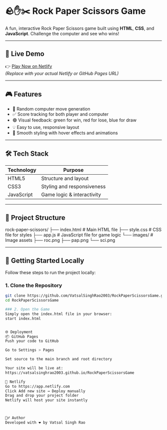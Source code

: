 # 🪨✋✂️ Rock Paper Scissors Game

A fun, interactive Rock Paper Scissors game built using **HTML**, **CSS**, and **JavaScript**. Challenge the computer and see who wins!

---

## 🔗 Live Demo

👉 [Play Now on Netlify](https://your-netlify-site.netlify.app)  
*(Replace with your actual Netlify or GitHub Pages URL)*

---

## 🎮 Features

- 🎲 Random computer move generation  
- ✅ Score tracking for both player and computer  
- 🟢 Visual feedback: green for win, red for lose, blue for draw  
- 💡 Easy to use, responsive layout  
- 🎨 Smooth styling with hover effects and animations  

---

## 🛠️ Tech Stack

| Technology | Purpose                    |
|------------|-----------------------------|
| HTML5      | Structure and layout        |
| CSS3       | Styling and responsiveness  |
| JavaScript | Game logic & interactivity  |

---

## 📁 Project Structure

rock-paper-scissors/
├── index.html # Main HTML file
├── style.css # CSS file for styles
├── app.js # JavaScript file for game logic
└── images/ # Image assets
├── roc.png
├── pap.png
└── sci.png


---

## 🚀 Getting Started Locally

Follow these steps to run the project locally:

### 1. Clone the Repository

```bash
git clone https://github.com/VatsalSinghRao2003/RockPaperScissorsGame.git
cd RockPaperScissorsGame

### 2. Open the Game
Simply open the index.html file in your browser:
start index.html


🌐 Deployment
📦 GitHub Pages
Push your code to GitHub

Go to Settings > Pages

Set source to the main branch and root directory

Your site will be live at:
https://vatsalsinghrao2003.github.io/RockPaperScissorsGame

🚀 Netlify
Go to https://app.netlify.com
Click Add new site → Deploy manually
Drag and drop your project folder
Netlify will host your site instantly



🙋‍♂️ Author
Developed with ❤️ by Vatsal Singh Rao
